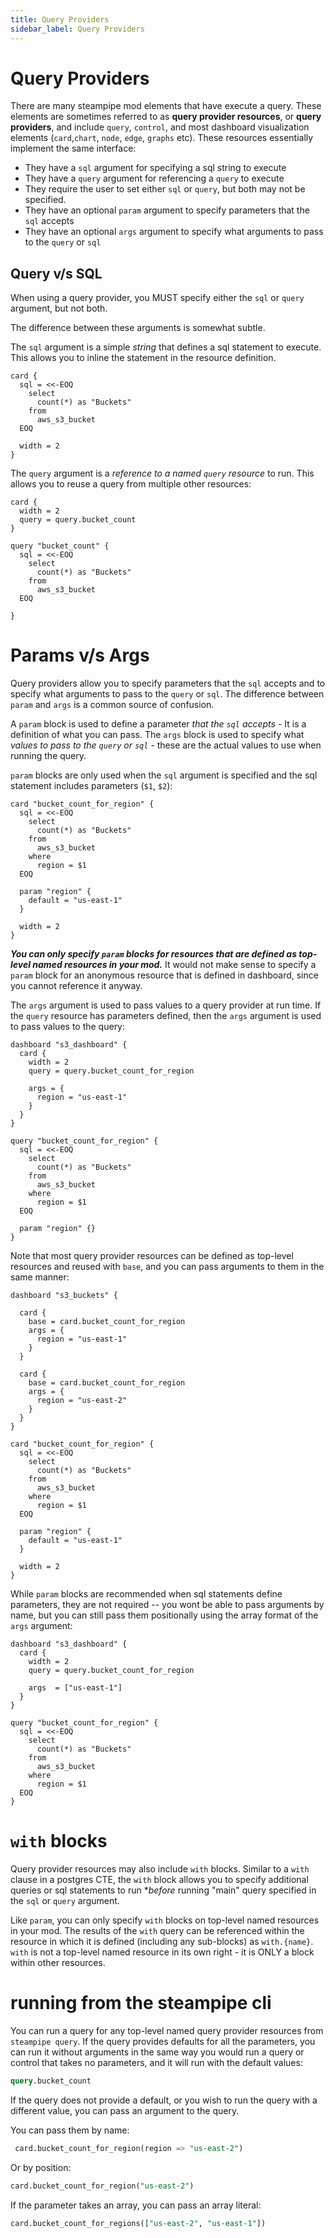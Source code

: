 ```yaml
---
title: Query Providers
sidebar_label: Query Providers
---
```


# Query Providers

There are many steampipe mod elements that have execute a query.  These elements are sometimes referred to as **query provider resources**, or **query providers**, and include `query`, `control`, and most dashboard visualization elements (`card`,`chart`, `node`, `edge`, `graphs` etc). These resources essentially implement the same interface:
  - They have a `sql` argument for specifying a sql string to execute
  - They have a `query` argument for referencing a `query` to execute
  - They require the user to set either `sql` or `query`, but both may not be specified.
  - They have an optional `param` argument to specify parameters that the `sql` accepts
  - They have an optional `args` argument to specify what arguments to pass to the `query` or `sql`


## Query v/s SQL

When using a query provider, you MUST specify either the `sql` or `query` argument, but not both.  

The difference between these arguments is somewhat subtle.  

The `sql` argument is a simple *string* that defines a sql statement to execute. This allows you to inline the statement in the resource definition. 

```hcl
card {
  sql = <<-EOQ
    select 
      count(*) as "Buckets" 
    from 
      aws_s3_bucket
  EOQ
  
  width = 2
}
```

The `query` argument is a *reference to a named `query` resource* to run. This allows you to reuse a query from multiple other resources:


```hcl
card {
  width = 2
  query = query.bucket_count
}

query "bucket_count" {
  sql = <<-EOQ
    select 
      count(*) as "Buckets" 
    from 
      aws_s3_bucket
  EOQ
  
}
```


# Params v/s Args

Query providers allow you to specify parameters that the `sql` accepts and to specify what arguments to pass to the `query` or `sql`.  The difference between `param` and `args` is a common source of confusion.

A `param` block is used to define a parameter *that the `sql` accepts* - It is a definition of what you can pass. The `args` block is used to specify what *values to pass to the `query` or `sql`* - these are the actual values to use when running the query.

`param` blocks are only used when the `sql` argument is specified and the sql statement includes parameters (`$1`, `$2`): 

```hcl
card "bucket_count_for_region" {
  sql = <<-EOQ
    select 
      count(*) as "Buckets" 
    from 
      aws_s3_bucket
    where
      region = $1
  EOQ
  
  param "region" {
    default = "us-east-1"
  }

  width = 2
}
```

***You can only specify `param` blocks for resources that are defined as top-level named resources in your mod.***  It would not make sense to specify a `param` block for an anonymous resource that is defined in dashboard, since you cannot reference it anyway.


The `args` argument is used to pass values to a query provider at run time.  If the `query` resource has parameters defined, then the `args` argument is used to pass values to the query:

```hcl
dashboard "s3_dashboard" {
  card {
    width = 2
    query = query.bucket_count_for_region
    
    args = {
      region = "us-east-1"
    } 
  }
}

query "bucket_count_for_region" {
  sql = <<-EOQ
    select 
      count(*) as "Buckets" 
    from 
      aws_s3_bucket
    where
      region = $1
  EOQ
  
  param "region" {}
}
```

Note that most query provider resources can be defined as top-level resources and reused with `base`, and you can pass arguments to them in the same manner:

```hcl
dashboard "s3_buckets" {

  card {
    base = card.bucket_count_for_region
    args = {
      region = "us-east-1"
    }
  }

  card {
    base = card.bucket_count_for_region
    args = {
      region = "us-east-2"
    }
  }
}

card "bucket_count_for_region" {
  sql = <<-EOQ
    select 
      count(*) as "Buckets" 
    from 
      aws_s3_bucket
    where
      region = $1
  EOQ
  
  param "region" {
    default = "us-east-1"
  }

  width = 2
}

```

While `param` blocks are recommended when sql statements define parameters, they are not required -- you wont be able to pass arguments by name, but you can still pass them positionally using the array format of the `args` argument:

```hcl
dashboard "s3_dashboard" {
  card {
    width = 2
    query = query.bucket_count_for_region
    
    args  = ["us-east-1"]
  }
}

query "bucket_count_for_region" {
  sql = <<-EOQ
    select 
      count(*) as "Buckets" 
    from 
      aws_s3_bucket
    where
      region = $1
  EOQ
}
```


# `with` blocks

Query provider resources may also include `with` blocks. Similar to a `with` clause in a postgres CTE, the `with` block allows you to specify additional queries or sql statements to run **before* running "main" query specified in the `sql` or `query` argument.


Like `param`, you can only specify `with` blocks on top-level named resources in your mod. The results of the `with` query can be referenced within the resource in which it is defined (including any sub-blocks) as `with.{name}`. `with` is not a top-level named resource in its own right - it is ONLY a block within other resources. 


# running from the steampipe cli

You can run a query for any top-level named query provider resources from `steampipe query`.  If the query provides defaults for all the parameters, you can run it without arguments in the same way you would run a query or control that takes no parameters, and it will run with the default values:

```sql
query.bucket_count
```

If the query does not provide a default, or you wish to run the query with a different value, you can pass an argument to the query.

You can pass them by name:
```sql
 card.bucket_count_for_region(region => "us-east-2")
```

Or by position:
```sql
card.bucket_count_for_region("us-east-2")
```

If the parameter takes an array, you can pass an array literal:
```sql
card.bucket_count_for_regions(["us-east-2", "us-east-1"])
```
